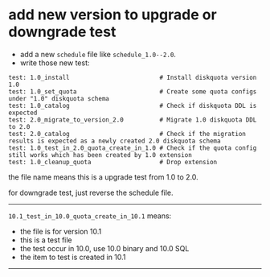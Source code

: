 # add new version to upgrade or downgrade test

- add a new `schedule` file like `schedule_1.0--2.0`.
- write those new test:

```
test: 1.0_install                         # Install diskquota version 1.0
test: 1.0_set_quota                       # Create some quota configs under "1.0" diskquota schema
test: 1.0_catalog                         # Check if diskquota DDL is expected
test: 2.0_migrate_to_version_2.0          # Migrate 1.0 diskquota DDL to 2.0
test: 2.0_catalog                         # Check if the migration results is expected as a newly created 2.0 diskquota schema
test: 1.0_test_in_2.0_quota_create_in_1.0 # Check if the quota config still works which has been created by 1.0 extension
test: 1.0_cleanup_quota                   # Drop extension
```

the file name means this is a upgrade test from 1.0 to 2.0.

for downgrade test, just reverse the schedule file.

---

`10.1_test_in_10.0_quota_create_in_10.1` means:

- the file is for version 10.1
- this is a test file
- the test occur in 10.0, use 10.0 binary and 10.0 SQL
- the item to test is created in 10.1

----
